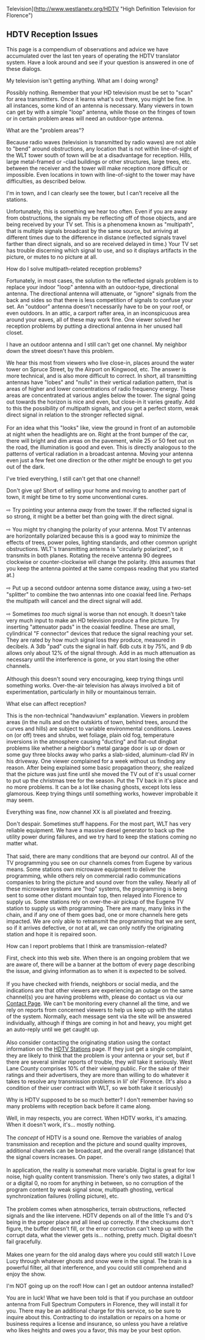 Television](http://www.westlanetv.org/HDTV "High Definition Television for Florence")

HDTV Reception Issues
---------------------

This page is a compendium of observations and advice we have accumulated
over the last ten years of operating the HDTV translator system. Have a
look around and see if your question is answered in one of these
dialogs.

My television isn\'t getting anything. What am I doing wrong?

<div>

Possibly nothing. Remember that your HD television must be set to
\"scan\" for area transmitters. Once it learns what\'s out there, you
might be fine. In all instances, some kind of an antenna is necessary.
Many viewers in town can get by with a simple \"loop\" antenna, while
those on the fringes of town or in certain problem areas will need an
outdoor-type antenna.

</div>

What are the \"problem areas\"?

<div>

Because radio waves (television is transmitted by radio waves) are not
able to \"bend\" around obstructions, any location that is not within
line-of-sight of the WLT tower south of town will be at a disadvantage
for reception. Hills, large metal-framed or -clad buildings or other
structures, large trees, etc. between the receiver and the tower will
make reception more difficult or impossible. Even locations in town with
line-of-sight to the tower may have difficulties, as described below.

</div>

I\'m in town, and I can clearly see the tower, but I can\'t receive all
the stations.

<div>

Unfortunately, this is something we hear too often. Even if you are away
from obstructions, the signals my be reflecting off of those objects,
and are being received by your TV set. This is a phenomena known as
\"multipath\", that is multiple signals broadcast by the same source,
but arriving at different times due to the difference in distance
(reflected signals travel farther than direct signals, and so are
received delayed in time.) Your TV set has trouble discerning which
signal to use, and so it displays artifacts in the picture, or mutes to
no picture at all.

</div>

How do I solve multipath-related reception problems?

<div>

Fortunately, in most cases, the solution to the reflected signals
problem is to replace your indoor \"loop\" antenna with an outdoor-type,
directional antenna. The directional antenna will attenuate, or
\"ignore\" signals from the back and sides so that there is less
competition of signals to confuse your set. An \"outdoor\" antenna
doesn\'t necessarily have to be on your roof, or even outdoors. In an
attic, a carport rafter area, in an inconspicuous area around your
eaves, all of these may work fine. One viewer solved her reception
problems by putting a directional antenna in her unused hall closet.

</div>

I have an outdoor antenna and I still can\'t get one channel. My
neighbor down the street doesn\'t have this problem.

<div>

We hear this most from viewers who live close-in, places around the
water tower on Spruce Street, by the Airport on Kingwood, etc. The
answer is more technical, and is also more difficult to correct. In
short, all transmitting antennas have \"lobes\" and \"nulls\" in their
vertical radiation pattern, that is areas of higher and lower
concentrations of radio frequency energy. These areas are concentrated
at various angles below the tower. The signal going out towards the
horizon is nice and even, but close-in it varies greatly. Add to this
the possibility of multipath signals, and you get a perfect storm, weak
direct signal in relation to the stronger reflected signal.\
 \
For an idea what this \"looks\" like, view the ground in front of an
automobile at night when the headlights are on. Right at the front
bumper of the car, there will bright and dim areas on the pavement,
while 25 or 50 feet out on the road, the illumination is good and even.
This is directly analogous to the patterns of vertical radiation in a
broadcast antenna. Moving your antenna even just a few feet one
direction or the other *might* be enough to get you out of the dark.

</div>

I\'ve tried everything, I still can\'t get that one channel!

<div>

Don\'t give up! Short of selling your home and moving to another part of
town, it might be time to try some unconventional cures.\
 \
⇨ Try pointing your antenna *away* from the tower. If the reflected
signal is so strong, it might be a better bet than going with the direct
signal.\
 \
⇨ You might try changing the polarity of your antenna. Most TV antennas
are horizontally polarized because this is a good way to minimize the
effects of trees, power poles, lighting standards, and other common
upright obstructions. WLT\'s transmitting antenna is \"circularly
polarized\", so it transmits in both planes. Rotating the receive
antenna 90 degrees clockwise or counter-clockwise will change the
polarity. (this assumes that you keep the antenna pointed at the same
compass reading that you started at.)\
 \
⇨ Put up a second outdoor antenna some distance away, using a two-set
\"splitter\" to combine the two antennas into one coaxial feed line.
Perhaps the multipath will cancel and the direct signal will add.\
 \
⇨ Sometimes *too much* signal is worse than not enough. It doesn\'t take
very much input to make an HD television produce a fine picture. Try
inserting \"attenuator pads\" in the coaxial feedline. These are small,
cylindrical \"F connector\" devices that reduce the signal reaching your
set. They are rated by how much signal loss they produce, measured in
decibels. A 3db \"pad\" cuts the signal in half. 6db cuts it by 75%, and
9 db allows only about 12% of the signal through. Add in as much
attenuation as necessary until the interference is gone, or you start
losing the other channels.\
 \
Although this doesn\'t sound very encouraging, keep trying things until
something works. Over-the-air television has always involved a bit of
experimentation, particularly in hilly or mountainous terrain.

</div>

What else can affect reception?

<div>

This is the non-technical \"handwavium\" explanation. Viewers in problem
areas (in the nulls and on the outskirts of town, behind trees, around
the curves and hills) are subject to variable environmental conditions.
Leaves on (or off) trees and shrubs, wet foliage, plain old fog,
temperature inversions in the atmosphere causing \"ducting\" and
flat-out dingbat problems like whether a neighbor\'s metal garage door
is up or down or some guy three blocks away who parks a slab-sided,
aluminum-clad RV in his driveway. One viewer complained for a week
without us finding any reason. After being explained some basic
propagation theory, she realized that the picture was just fine until
she moved the TV out of it\'s usual corner to put up the christmas tree
for the season. Put the TV back in it\'s place and no more problems. It
can be a lot like chasing ghosts, except lots less glamorous. Keep
trying things until something works, however improbable it may seem.

</div>

Everything was fine, now channel XX is all pixelated and freezing.

<div>

Don\'t despair. Sometimes stuff happens. For the most part, WLT has very
reliable equipment. We have a massive diesel generator to back up the
utility power during failures, and we try hard to keep the stations
coming no matter what.\
 \
That said, there are many conditions that are beyond our control. All of
the TV programming you see on our channels comes from Eugene by various
means. Some stations own microwave equipment to deliver the programming,
while others rely on commercial radio communications companies to bring
the picture and sound over from the valley. Nearly all of these
microwave systems are \"hop\" systems, the programming is being sent to
some other distant mountain top, then relayed into Florence to supply
us. Some stations rely on over-the-air pickup of the Eugene TV station
to supply us with programming. There are many, many links in the chain,
and if any one of them goes bad, one or more channels here gets
impacted. We are only able to retransmit the programming that we are
sent, so if it arrives defective, or not at all, we can only notify the
originating station and hope it is repaired soon.

</div>

How can I report problems that I think are transmission-related?

<div>

First, check into this web site. When there is an ongoing problem that
we are aware of, there will be a banner at the bottom of every page
describing the issue, and giving information as to when it is expected
to be solved.\
 \
If you have checked with friends, neighbors or social media, and the
indications are that other viewers are experiencing an outage on the
same channel(s) you are having problems with, please do contact us via
our [Contact Page](http://www.westlanetv.org/contact). We can\'t be
monitoring every channel all the time, and we rely on reports from
concerned viewers to help us keep up with the status of the system.
Normally, each message sent via the site will be answered individually,
although if things are coming in hot and heavy, you might get an
auto-reply until we get caught up.\
 \
Also consider contacting the originating station using the contact
information on the [HDTV
Stations](http://www.westlanetv.org/HDTV/Stations) page. If they just
get a single complaint, they are likely to think that the problem is
your antenna or your set, but if there are several similar reports of
trouble, they *will* take it seriously. West Lane County comprises 10%
of their viewing public. For the sake of their ratings and their
advertisers, they are more than willing to do whatever it takes to
resolve any transmission problems in lil\' ole\' Florence. (It\'s also a
condition of their user contract with WLT, so we both take it seriously)

</div>

Why is HDTV supposed to be so much better? I don\'t remember having so
many problems with reception back before it came along.

<div>

Well, in may respects, you are correct. When HDTV works, it\'s amazing.
When it doesn\'t work, it\'s\... mostly nothing.\
 \
The *concept* of HDTV is a sound one. Remove the variables of analog
transmission and reception and the picture and sound quality improves,
additional channels can be broadcast, and the overall range (distance)
that the signal covers increases. On paper.\
 \
In application, the reality is somewhat more variable. Digital is great
for low noise, high quality content transmission. There\'s only two
states, a digital 1 or a digital 0, no room for anything in between, so
no corruption of the program content by weak signal snow, multipath
ghosting, vertical synchronization failures (rolling picture), etc.\
 \
The problem comes when atmospherics, terrain obstructions, reflected
signals and the like intervene. HDTV depends on all of the little 1\'s
and 0\'s being in the proper place and all lined up correctly. If the
checksums don\'t figure, the buffer doesn\'t fill, or the error
correction can\'t keep up with the corrupt data, what the viewer gets
is\... nothing, pretty much. Digital doesn\'t fail gracefully.\
 \
Makes one yearn for the old analog days where you could still watch I
Love Lucy through whatever ghosts and snow were in the signal. The brain
is a powerful filter, all that interference, and you could still
comprehend and enjoy the show.

</div>

I\'m NOT going up on the roof! How can I get an outdoor antenna
installed?

<div>

You are in luck! What we have been told is that if you purchase an
outdoor antenna from Full Spectrum Computers in Florence, they will
install it for you. There may be an additional charge for this service,
so be sure to inquire about this. Contracting to do installation or
repairs on a home or business requires a license and insurance, so
unless you have a relative who likes heights and owes you a favor, this
may be your best option.

</div>



